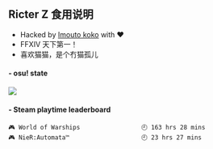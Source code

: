 ## Ricter Z 食用说明
- Hacked by [Imouto koko](https://osu.ppy.sh/users/7679162) with ❤️
- FFXIV 天下第一！
- 喜欢猫猫，是个冇猫孤儿

#### - osu! state
![](http://97.64.19.89:8080/api/v1/stat/4448675)

<!-- steam-box start -->
#### - Steam playtime leaderboard
```text
🎮 World of Warships                 🕘 163 hrs 28 mins
🎮 NieR:Automata™                    🕘 23 hrs 27 mins
```
<!-- Powered by https://github.com/YouEclipse/steam-box . -->
<!-- steam-box end -->
